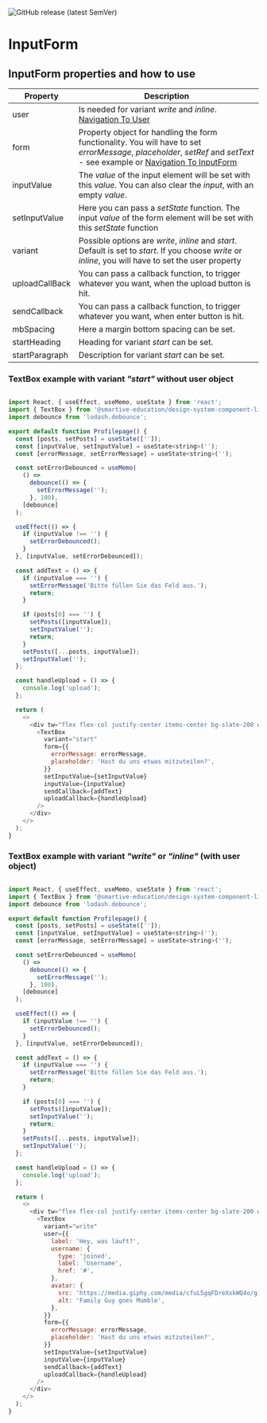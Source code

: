 ![GitHub release (latest SemVer)](https://img.shields.io/github/v/release/smartive-education/design-system-component-library-yeahyeahyeah)
# InputForm
## InputForm properties and how to use
| Property|Description|
|-|-|
|user|Is needed for variant *write* and *inline*. [Navigation To User](./?path=/docs/user-user--user-story)|
|form|Property object for handling the form functionality. You will have to set *errorMessage*, *placeholder*, *setRef* and *setText* - see example or [Navigation To InputForm](./?path=/docs/form-input--form-input-story)|
|inputValue|The *value* of the input element will be set with this *value*. You can also clear the *input*, with an empty *value*.|
|setInputValue|Here you can pass a *setState* function. The input *value* of the form element will be set with this *setState* function|
|variant|Possible options are *write*, *inline* and *start*. Default is set to *start*. If you choose *write* or *inline*, you will have to set the user property|
|uploadCallBack|You can pass a callback function, to trigger whatever you want, when the upload button is hit.|
|sendCallback|You can pass a callback function, to trigger whatever you want, when enter button is hit.|
|mbSpacing|Here a margin bottom spacing can be set.|
|startHeading|Heading for variant *start* can be set.|
|startParagraph|Description for variant *start* can be set.|

### TextBox example with variant *"start"* without user object

```js

import React, { useEffect, useMemo, useState } from 'react';
import { TextBox } from '@smartive-education/design-system-component-library-yeahyeahyeah';
import debounce from 'lodash.debounce';

export default function Profilepage() {
  const [posts, setPosts] = useState(['']);
  const [inputValue, setInputValue] = useState<string>('');
  const [errorMessage, setErrorMessage] = useState<string>('');

  const setErrorDebounced = useMemo(
    () =>
      debounce(() => {
        setErrorMessage('');
      }, 100),
    [debounce]
  );

  useEffect(() => {
    if (inputValue !== '') {
      setErrorDebounced();
    }
  }, [inputValue, setErrorDebounced]);

  const addText = () => {
    if (inputValue === '') {
      setErrorMessage('Bitte füllen Sie das Feld aus.');
      return;
    }

    if (posts[0] === '') {
      setPosts([inputValue]);
      setInputValue('');
      return;
    }
    setPosts([...posts, inputValue]);
    setInputValue('');
  };

  const handleUpload = () => {
    console.log('upload');
  };

  return (
    <>
      <div tw="flex flex-col justify-center items-center bg-slate-200 w-full h-full pb-64 pt-64">
        <TextBox
          variant="start"
          form={{
            errorMessage: errorMessage,
            placeholder: 'Hast du uns etwas mitzuteilen?',
          }}
          setInputValue={setInputValue}
          inputValue={inputValue}
          sendCallback={addText}
          uploadCallback={handleUpload}
        />
      </div>
    </>
  );
}


```

### TextBox example with variant *"write"* or *"inline"* (with user object)

```js

import React, { useEffect, useMemo, useState } from 'react';
import { TextBox } from '@smartive-education/design-system-component-library-yeahyeahyeah';
import debounce from 'lodash.debounce';

export default function Profilepage() {
  const [posts, setPosts] = useState(['']);
  const [inputValue, setInputValue] = useState<string>('');
  const [errorMessage, setErrorMessage] = useState<string>('');

  const setErrorDebounced = useMemo(
    () =>
      debounce(() => {
        setErrorMessage('');
      }, 100),
    [debounce]
  );

  useEffect(() => {
    if (inputValue !== '') {
      setErrorDebounced();
    }
  }, [inputValue, setErrorDebounced]);

  const addText = () => {
    if (inputValue === '') {
      setErrorMessage('Bitte füllen Sie das Feld aus.');
      return;
    }

    if (posts[0] === '') {
      setPosts([inputValue]);
      setInputValue('');
      return;
    }
    setPosts([...posts, inputValue]);
    setInputValue('');
  };

  const handleUpload = () => {
    console.log('upload');
  };

  return (
    <>
      <div tw="flex flex-col justify-center items-center bg-slate-200 w-full h-full pb-64 pt-64">
        <TextBox
          variant="write"
          user={{
            label: 'Hey, was läuft?',
            username: {
              type: 'joined',
              label: 'Username',
              href: '#',
            },
            avatar: {
              src: 'https://media.giphy.com/media/cfuL5gqFDreXxkWQ4o/giphy.gif',
              alt: 'Family Guy goes Mumble',
            },
          }}
          form={{
            errorMessage: errorMessage,
            placeholder: 'Hast du uns etwas mitzuteilen?',
          }}
          setInputValue={setInputValue}
          inputValue={inputValue}
          sendCallback={addText}
          uploadCallback={handleUpload}
        />
      </div>
    </>
  );
}

```
